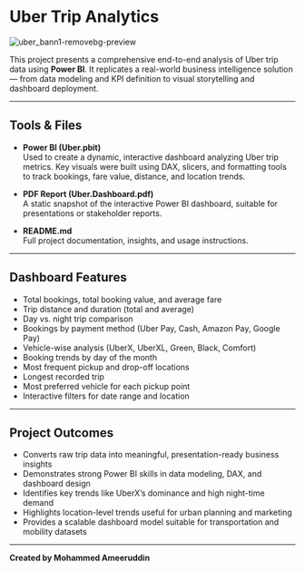 # Uber Trip Analytics

![uber_bann1-removebg-preview](https://github.com/user-attachments/assets/9eeed1a3-382c-490f-b7da-7152207d31e5)

This project presents a comprehensive end-to-end analysis of Uber trip data using **Power BI**. It replicates a real-world business intelligence solution — from data modeling and KPI definition to visual storytelling and dashboard deployment.

---

## Tools & Files

- **Power BI (Uber.pbit)**  
  Used to create a dynamic, interactive dashboard analyzing Uber trip metrics. Key visuals were built using DAX, slicers, and formatting tools to track bookings, fare value, distance, and location trends.

- **PDF Report (Uber.Dashboard.pdf)**  
  A static snapshot of the interactive Power BI dashboard, suitable for presentations or stakeholder reports.

- **README.md**  
  Full project documentation, insights, and usage instructions.

---

## Dashboard Features

- Total bookings, total booking value, and average fare  
- Trip distance and duration (total and average)  
- Day vs. night trip comparison  
- Bookings by payment method (Uber Pay, Cash, Amazon Pay, Google Pay)  
- Vehicle-wise analysis (UberX, UberXL, Green, Black, Comfort)  
- Booking trends by day of the month  
- Most frequent pickup and drop-off locations  
- Longest recorded trip  
- Most preferred vehicle for each pickup point  
- Interactive filters for date range and location

---

## Project Outcomes

- Converts raw trip data into meaningful, presentation-ready business insights  
- Demonstrates strong Power BI skills in data modeling, DAX, and dashboard design  
- Identifies key trends like UberX’s dominance and high night-time demand  
- Highlights location-level trends useful for urban planning and marketing  
- Provides a scalable dashboard model suitable for transportation and mobility datasets

---

**Created by Mohammed Ameeruddin**

